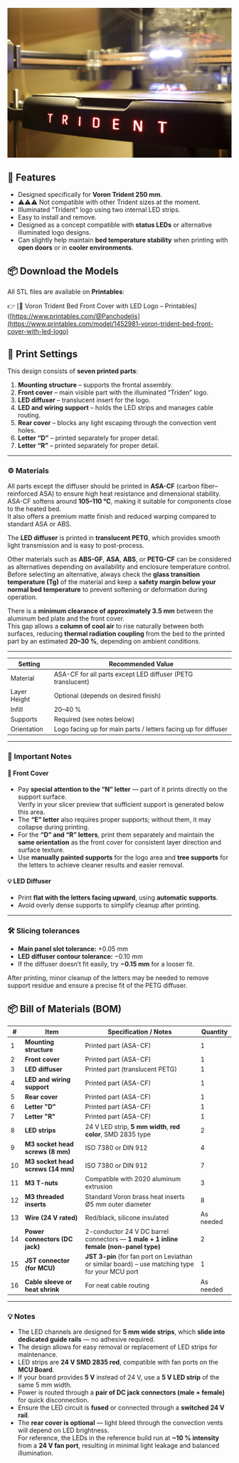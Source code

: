 ![Voron Trident Bed Front Cover](Images/0.0-VT_bed_front_cover_final.jpeg)

## 🧠 Features
- Designed specifically for **Voron Trident 250 mm**.
- ⚠️⚠️⚠️ Not compatible with other Trident sizes at the moment.
- Illuminated "Trident" logo using two internal LED strips.
- Easy to install and remove.
- Designed as a concept compatible with **status LEDs** or alternative illuminated logo designs.
- Can slightly help maintain **bed temperature stability** when printing with **open doors** or in **cooler environments**.

## 📦 Download the Models

All STL files are available on **Printables**:

👉 [🔗 Voron Trident Bed Front Cover with LED Logo – Printables]([https://www.printables.com/@Panchodelis](https://www.printables.com/model/1452981-voron-trident-bed-front-cover-with-led-logo)

## 🧩 Print Settings

This design consists of **seven printed parts**:

1. **Mounting structure** – supports the frontal assembly.  
2. **Front cover** – main visible part with the illuminated “Triden” logo.  
3. **LED diffuser** – translucent insert for the logo.  
4. **LED and wiring support** – holds the LED strips and manages cable routing.  
5. **Rear cover** – blocks any light escaping through the convection vent holes.  
6. **Letter “D”** – printed separately for proper detail.  
7. **Letter “R”** – printed separately for proper detail.

---

### ⚙️ Materials

All parts except the diffuser should be printed in **ASA-CF** (carbon fiber–reinforced ASA) to ensure high heat resistance and dimensional stability.  
ASA-CF softens around **105–110 °C**, making it suitable for components close to the heated bed.  
It also offers a premium matte finish and reduced warping compared to standard ASA or ABS.

The **LED diffuser** is printed in **translucent PETG**, which provides smooth light transmission and is easy to post-process.

Other materials such as **ABS-GF**, **ASA**, **ABS**, or **PETG-CF** can be considered as alternatives depending on availability and enclosure temperature control.  
Before selecting an alternative, always check the **glass transition temperature (Tg)** of the material and keep a **safety margin below your normal bed temperature** to prevent softening or deformation during operation.

There is a **minimum clearance of approximately 3.5 mm** between the aluminum bed plate and the front cover.  
This gap allows a **column of cool air** to rise naturally between both surfaces, reducing **thermal radiation coupling** from the bed to the printed part by an estimated **20–30 %**, depending on ambient conditions.

---

| Setting | Recommended Value |
|----------|-------------------|
| Material | ASA-CF for all parts except LED diffuser (PETG translucent) |
| Layer Height | Optional (depends on desired finish) |
| Infill | 20–40 % |
| Supports | Required (see notes below) |
| Orientation | Logo facing up for main parts / letters facing up for diffuser |

---

### 🧠 Important Notes

#### 🧱 Front Cover
- Pay **special attention to the “N” letter** — part of it prints directly on the support surface.  
  Verify in your slicer preview that sufficient support is generated below this area.  
- The **“E” letter** also requires proper supports; without them, it may collapse during printing.  
- For the **“D” and “R” letters**, print them separately and maintain the **same orientation** as the front cover for consistent layer direction and surface texture.  
- Use **manually painted supports** for the logo area and **tree supports** for the letters to achieve cleaner results and easier removal.

#### 💡 LED Diffuser
- Print **flat with the letters facing upward**, using **automatic supports**.  
- Avoid overly dense supports to simplify cleanup after printing.

---

### 🛠️ Slicing tolerances

- **Main panel slot tolerance:** +0.05 mm  
- **LED diffuser contour tolerance:** −0.10 mm  
- If the diffuser doesn’t fit easily, try **−0.15 mm** for a looser fit.

After printing, minor cleanup of the letters may be needed to remove support residue and ensure a precise fit of the PETG diffuser.

## 📦 Bill of Materials (BOM)

| # | Item | Specification / Notes | Quantity |
|---|------|------------------------|-----------|
| 1 | **Mounting structure** | Printed part (ASA-CF) | 1 |
| 2 | **Front cover** | Printed part (ASA-CF) | 1 |
| 3 | **LED diffuser** | Printed part (translucent PETG) | 1 |
| 4 | **LED and wiring support** | Printed part (ASA-CF) | 1 |
| 5 | **Rear cover** | Printed part (ASA-CF) | 1 |
| 6 | **Letter "D"** | Printed part (ASA-CF) | 1 |
| 7 | **Letter "R"** | Printed part (ASA-CF) | 1 |
| 8 | **LED strips** | 24 V LED strip, **5 mm width**, **red color**, SMD 2835 type | 2 |
| 9 | **M3 socket head screws (8 mm)** | ISO 7380 or DIN 912 | 4 |
| 10 | **M3 socket head screws (14 mm)** | ISO 7380 or DIN 912 | 7 |
| 11 | **M3 T-nuts** | Compatible with 2020 aluminum extrusion | 3 |
| 12 | **M3 threaded inserts** | Standard Voron brass heat inserts Ø5 mm outer diameter | 8 |
| 13 | **Wire (24 V rated)** | Red/black, silicone insulated | As needed |
| 14 | **Power connectors (DC jack)** | 2-conductor 24 V DC barrel connectors — **1 male + 1 inline female (non-panel type)** | 2 |
| 15 | **JST connector (for MCU)** | **JST 3-pin** (for fan port on Leviathan or similar board) – use matching type for your MCU port | 1 |
| 16 | **Cable sleeve or heat shrink** | For neat cable routing | As needed |

---

### 💡 Notes
- The LED channels are designed for **5 mm wide strips**, which **slide into dedicated guide rails** — no adhesive required.  
- The design allows for easy removal or replacement of LED strips for maintenance.  
- LED strips are **24 V SMD 2835 red**, compatible with fan ports on the **MCU Board**.  
- If your board provides **5 V** instead of 24 V, use a **5 V LED strip** of the same 5 mm width.  
- Power is routed through a **pair of DC jack connectors (male + female)** for quick disconnection.  
- Ensure the LED circuit is **fused** or connected through a **switched 24 V rail**.  
- The **rear cover is optional** — light bleed through the convection vents will depend on LED brightness.  
  For reference, the LEDs in the reference build run at **~10 % intensity** from a **24 V fan port**, resulting in minimal light leakage and balanced illumination.
